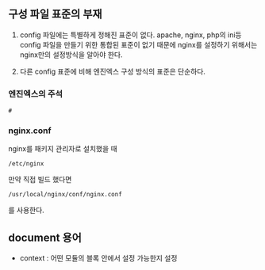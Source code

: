 ## 구성 파일 표준의 부재
1. config 파일에는 특별하게 정해진 표준이 없다. apache, nginx, php의 ini등 config 파일을 만들기 위한 통합된 표준이 없기 때문에 nginx를 설정하기 위해서는 nginx만의 설정방식을 알아야 한다.

2. 다른 config 표준에 비해 엔진엑스 구성 방식의 표준은 단순하다.


### 엔진엑스의 주석
```
#
```


### nginx.conf
nginx를 패키지 관리자로 설치했을 때
```
/etc/nginx
```
만약 직접 빌드 했다면
```
/usr/local/nginx/conf/nginx.conf
```
를 사용한다.


## document 용어
- context : 어떤 모듈의 블록 안에서 설정 가능한지 설정

